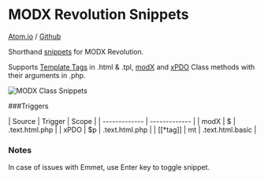 # MODX Revolution Snippets

[Atom.io](https://atom.io/packages/modx-snippets)  / [Github](https://github.com/benjamindean/atom-modx-snippets)

Shorthand [snippets](https://atom.io/packages/snippets) for MODX Revolution.

Supports [Template Tags](http://rtfm.modx.com/revolution/2.x/making-sites-with-modx/commonly-used-template-tags) in .html & .tpl, [modX](http://rtfm.modx.com/revolution/2.x/developing-in-modx/other-development-resources/class-reference/modx) and [xPDO](http://rtfm.modx.com/xpdo/1.x/class-reference/xpdo) Class methods with their arguments in .php.

![MODX Class Snippets](https://cloud.githubusercontent.com/assets/5139993/8494629/3ec80d06-216f-11e5-8d22-581ac4c1b554.gif)

###Triggers

| Source  | Trigger | Scope |
| ------------- | ------------- |
| modX  | $  | .text.html.php |
| xPDO  | $p  | .text.html.php |
| [[*tag]]  | mt  | .text.html.basic |

### Notes
In case of issues with Emmet, use Enter key to toggle snippet.
